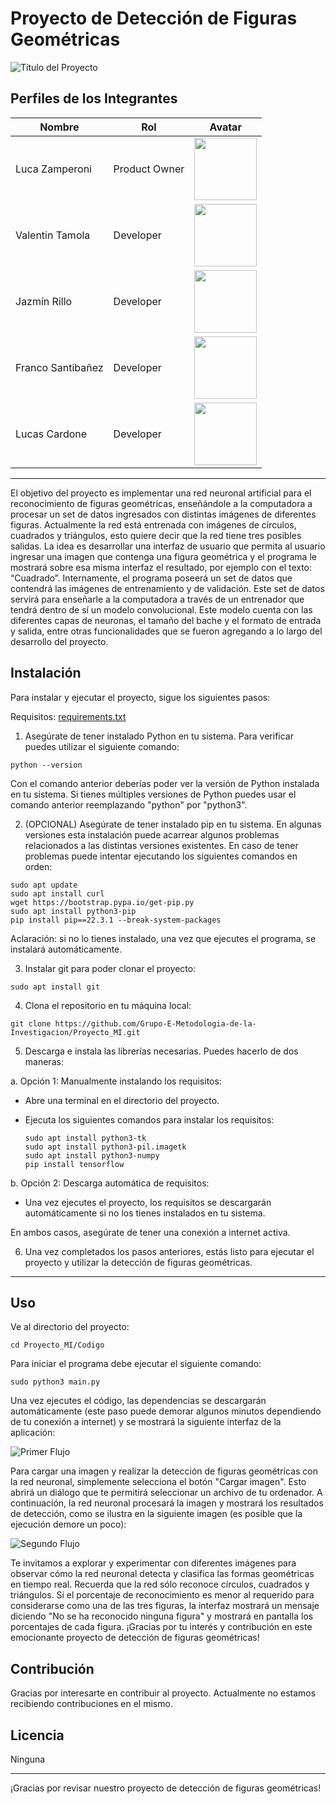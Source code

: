 # Proyecto de Detección de Figuras Geométricas

![Título del Proyecto](https://cdn.discordapp.com/attachments/1081778303406448753/1109979459093794846/image.png)

## Perfiles de los Integrantes

| Nombre            | Rol                | Avatar                                  |
|-------------------|--------------------|-----------------------------------------|
| Luca Zamperoni    | Product Owner      | <img src="https://avatars.githubusercontent.com/u/129890529?v=4" width="100px" height="100px">  |
| Valentin Tamola   | Developer          | <img src="https://avatars.githubusercontent.com/u/129886045?v=4" width="100px">  |
| Jazmín Rillo      | Developer          | <img src="https://avatars.githubusercontent.com/u/129994394?s=70&v=4" width="100px">  |
| Franco Santibañez | Developer          | <img src="https://avatars.githubusercontent.com/u/129998263?s=70&v=4" width="100px">  |
| Lucas Cardone     | Developer          | <img src="https://avatars.githubusercontent.com/u/129989551?v=4" width="100px">  |

---

El objetivo del proyecto es implementar una red neuronal artificial para el reconocimiento de figuras geométricas, enseñándole a la computadora a procesar un set de datos ingresados con distintas imágenes de diferentes figuras. Actualmente la red está entrenada con imágenes de círculos, cuadrados y triángulos, esto quiere decir que la red tiene tres posibles salidas.
La idea es desarrollar una interfaz de usuario que permita al usuario ingresar una imagen que contenga una figura geométrica y el programa le mostrará sobre esa misma interfaz el resultado, por ejemplo con el texto: “Cuadrado”. 
Internamente, el programa poseerá un set de datos que contendrá las imágenes de entrenamiento y de validación. Este set de datos servirá para enseñarle a la computadora a través de un entrenador que tendrá dentro de sí un modelo convolucional. Este modelo cuenta con las diferentes capas de neuronas, el tamaño del bache y el formato de entrada y salida, entre otras funcionalidades que se fueron agregando a lo largo del desarrollo del proyecto.


## Instalación
Para instalar y ejecutar el proyecto, sigue los siguientes pasos:

Requisitos: [requirements.txt](https://github.com/Grupo-E-Metodologia-de-la-Investigacion/Proyecto_MI/blob/main/Codigo/requirements.txt)

1. Asegúrate de tener instalado Python en tu sistema. Para verificar puedes utilizar el siguiente comando:
```
python --version
```
Con el comando anterior deberías poder ver la versión de Python instalada en tu sistema. Si tienes múltiples versiones de Python puedes usar el comando anterior reemplazando "python" por "python3".

2. (OPCIONAL) Asegúrate de tener instalado pip en tu sistema. En algunas versiones esta instalación puede acarrear algunos problemas relacionados a las distintas versiones existentes. En caso de tener problemas puede intentar ejecutando los siguientes comandos en orden:
```
sudo apt update
sudo apt install curl
wget https://bootstrap.pypa.io/get-pip.py
sudo apt install python3-pip
pip install pip==22.3.1 --break-system-packages
```
Aclaración: si no lo tienes instalado, una vez que ejecutes el programa, se instalará automáticamente.

3. Instalar git para poder clonar el proyecto:
```
sudo apt install git
```
4. Clona el repositorio en tu máquina local:
```
git clone https://github.com/Grupo-E-Metodologia-de-la-Investigacion/Proyecto_MI.git
```
5. Descarga e instala las librerías necesarias. Puedes hacerlo de dos maneras:

a. Opción 1: Manualmente instalando los requisitos:

   - Abre una terminal en el directorio del proyecto.
   - Ejecuta los siguientes comandos para instalar los requisitos:
 
     ```
     sudo apt install python3-tk
     sudo apt install python3-pil.imagetk
     sudo apt install python3-numpy
     pip install tensorflow
     ```
b. Opción 2: Descarga automática de requisitos:

   - Una vez ejecutes el proyecto, los requisitos se descargarán automáticamente si no los tienes instalados en tu sistema.

En ambos casos, asegúrate de tener una conexión a internet activa.

6. Una vez completados los pasos anteriores, estás listo para ejecutar el proyecto y utilizar la detección de figuras geométricas.

---

## Uso
Ve al directorio del proyecto:
```
cd Proyecto_MI/Codigo
```
Para iniciar el programa debe ejecutar el siguiente comando:
```
sudo python3 main.py
```
Una vez ejecutes el código, las dependencias se descargarán automáticamente (este paso puede demorar algunos minutos dependiendo de tu conexión a internet) y se mostrará la siguiente interfaz de la aplicación:

![Primer Flujo](https://cdn.discordapp.com/attachments/1081778303406448753/1109972318224130138/image.png)

Para cargar una imagen y realizar la detección de figuras geométricas con la red neuronal, simplemente selecciona el botón "Cargar imagen". Esto abrirá un diálogo que te permitirá seleccionar un archivo de tu ordenador. A continuación, la red neuronal procesará la imagen y mostrará los resultados de detección, como se ilustra en la siguiente imagen (es posible que la ejecución demore un poco):

![Segundo Flujo](https://cdn.discordapp.com/attachments/1081778303406448753/1109971690080968855/image.png)

Te invitamos a explorar y experimentar con diferentes imágenes para observar cómo la red neuronal detecta y clasifica las formas geométricas en tiempo real. Recuerda que la red sólo reconoce círculos, cuadrados y triángulos. Si el porcentaje de reconocimiento es menor al requerido para considerarse como una de las tres figuras, la interfaz mostrará un mensaje diciendo "No se ha reconocido ninguna figura" y mostrará en pantalla los porcentajes de cada figura.
¡Gracias por tu interés y contribución en este emocionante proyecto de detección de figuras geométricas!

## Contribución

Gracias por interesarte en contribuir al proyecto. Actualmente no estamos recibiendo contribuciones en el mismo.

## Licencia

Ninguna

---

¡Gracias por revisar nuestro proyecto de detección de figuras geométricas!
